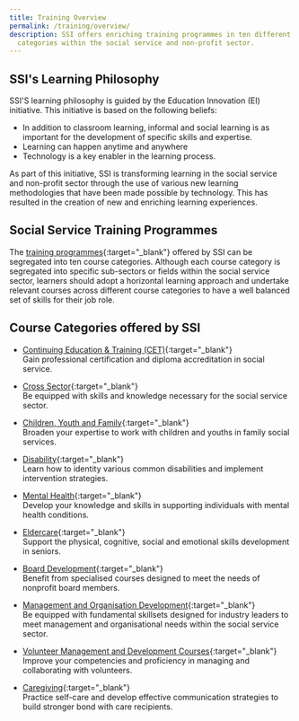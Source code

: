 ```yaml
---
title: Training Overview
permalink: /training/overview/
description: SSI offers enriching training programmes in ten different course
  categories within the social service and non-profit sector.
---
```

## SSI's Learning Philosophy

SSI'S learning philosophy is guided by the Education Innovation (EI) initiative. This initiative is based on the following beliefs:
- In addition to classroom learning, informal and social learning is as important for the development of specific skills and expertise.
- Learning can happen anytime and anywhere
- Technology is a key enabler in the learning process.

As part of this initiative, SSI is transforming learning in the social service and non-profit sector through the use of various new learning methodologies that have been made possible by technology. This has resulted in the creation of new and enriching learning experiences.

## Social Service Training Programmes
The [training programmes](https://iltms.ssi.gov.sg/registration#/Course){:target="_blank"}  offered by SSI can be segregated into ten course categories. Although each course category is segregated into specific sub-sectors or fields within the social service sector, learners should adopt a horizontal learning approach and undertake relevant courses across different course categories to have a well balanced set of skills for their job role. 

## Course Categories offered by SSI
* [Continuing Education & Training (CET)](https://www.ssi.gov.sg/training/cet-programmes){:target="_blank"}  
Gain professional certification and diploma accreditation in social service.

* [Cross Sector](https://www.ssi.gov.sg/training/cross-sector/){:target="_blank"} 
<br>Be equipped with skills and knowledge necessary for the social service sector.

* [Children, Youth and Family](https://www.ssi.gov.sg/training/cyandf/){:target="_blank"}  
Broaden your expertise to work with children and youths in family social services.

* [Disability](https://www.ssi.gov.sg/training/disability/){:target="_blank"}  
Learn how to identity various common disabilities and implement intervention strategies.

* [Mental Health](https://www.ssi.gov.sg/training/mental-health/){:target="_blank"}  
Develop your knowledge and skills in supporting individuals with mental health conditions.

* [Eldercare](https://www.ssi.gov.sg/training/eldercare/){:target="_blank"}  
Support the physical, cognitive, social and emotional skills development in seniors.

* [Board Development](https://www.ssi.gov.sg/training/board-development/){:target="_blank"}  
Benefit from specialised courses designed to meet the needs of nonprofit board members.

* [Management and Organisation Development](https://www.ssi.gov.sg/training/management-and-organisation-development/){:target="_blank"}  
Be equipped with fundamental skillsets designed for industry leaders to meet management and organisational needs within the social service sector.

* [Volunteer Management and Development Courses](https://www.ssi.gov.sg/training/volunteer-development-and-management/){:target="_blank"}  
Improve your competencies and proficiency in managing and collaborating with volunteers.

* [Caregiving](https://www.ssi.gov.sg/training/caregiving/){:target="_blank"}
<br>Practice self-care and develop effective communication strategies to build stronger bond with care recipients.